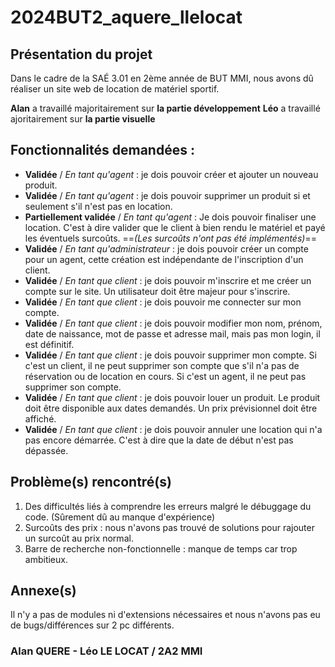 # 2024BUT2_aquere_llelocat

## Présentation du projet
Dans le cadre de la SAÉ 3.01 en 2ème année de BUT MMI, nous avons dû réaliser un site web de location de matériel sportif. 

**Alan** a travaillé majoritairement sur **la partie développement**
**Léo** a travaillé ajoritairement sur **la partie visuelle**

## Fonctionnalités demandées : 
- **Validée** / *En tant qu'agent* : je dois pouvoir créer et ajouter un nouveau produit.
- **Validée** / *En tant qu'agent* : je dois pouvoir supprimer un produit si et seulement s'il n'est pas en location.
- **Partiellement validée** / *En tant qu'agent* : Je dois pouvoir finaliser une location. C'est à dire valider que le client à bien rendu le matériel et payé les éventuels surcoûts. ==*(Les surcoûts n'ont pas été implémentés)*==
- **Validée** / *En tant qu'administrateur* : je dois pouvoir créer un compte pour un agent, cette création est indépendante de l'inscription d'un client.
- **Validée** / *En tant que client* : je dois pouvoir m'inscrire et me créer un compte sur le site. Un utilisateur doit être majeur pour s'inscrire.
- **Validée** / *En tant que client* : je dois pouvoir me connecter sur mon compte.
- **Validée** / *En tant que client* : je dois pouvoir modifier mon nom, prénom, date de naissance, mot de passe et adresse mail, mais pas mon login, il est définitif.
- **Validée** / *En tant que client* : je dois pouvoir supprimer mon compte. Si c'est un client, il ne peut supprimer son compte que s'il n'a pas de réservation ou de location en cours. Si c'est un agent, il ne peut pas supprimer son compte.
- **Validée** / *En tant que client* : je dois pouvoir louer un produit. Le produit doit être disponible aux dates demandés. Un prix prévisionnel doit être affiché.
- **Validée** / *En tant que client* : je dois pouvoir annuler une location qui n'a pas encore démarrée. C'est à dire que la date de début n'est pas dépassée.
## Problème(s) rencontré(s)
1. Des difficultés liés à comprendre les erreurs malgré le débuggage du code. (Sûrement dû au manque d'expérience)
2. Surcoûts des prix : nous n'avons pas trouvé de solutions pour rajouter un surcoût au prix normal.
3. Barre de recherche non-fonctionnelle : manque de temps car trop ambitieux.

## Annexe(s)

Il n'y a pas de modules ni d'extensions nécessaires et nous n'avons pas eu de bugs/différences sur 2 pc différents.

### Alan QUERE - Léo LE LOCAT / 2A2 MMI